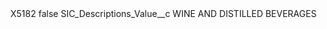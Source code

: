 <?xml version="1.0" encoding="UTF-8"?>
<CustomMetadata xmlns="http://soap.sforce.com/2006/04/metadata" xmlns:xsi="http://www.w3.org/2001/XMLSchema-instance" xmlns:xsd="http://www.w3.org/2001/XMLSchema">
    <label>X5182</label>
    <protected>false</protected>
    <values>
        <field>SIC_Descriptions_Value__c</field>
        <value xsi:type="xsd:string">WINE AND DISTILLED BEVERAGES</value>
    </values>
</CustomMetadata>
